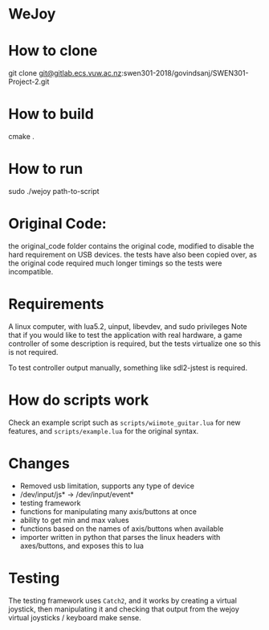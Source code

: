 # WeJoy

# How to clone
git clone git@gitlab.ecs.vuw.ac.nz:swen301-2018/govindsanj/SWEN301-Project-2.git

# How to build
cmake .

# How to run
sudo ./wejoy path-to-script

# Original Code:
the original_code folder contains the original code, modified to disable the hard requirement on
USB devices. the tests have also been copied over, as the original code required much longer timings
so the tests were incompatible.

# Requirements
A linux computer, with lua5.2, uinput, libevdev, and sudo privileges
Note that if you would like to test the application with real hardware, 
a game controller of some description is required, but the tests virtualize
one so this is not required.

To test controller output manually, something like sdl2-jstest is required.

# How do scripts work
Check an example script such as `scripts/wiimote_guitar.lua` for new features, 
and `scripts/example.lua` for the original syntax.

# Changes
- Removed usb limitation, supports any type of device
- /dev/input/js* -> /dev/input/event*
- testing framework
- functions for manipulating many axis/buttons at once
- ability to get min and max values
- functions based on the names of axis/buttons when available
- importer written in python that parses the linux headers with axes/buttons, and exposes this to lua

# Testing
The testing framework uses `Catch2`, and it works by creating a virtual joystick, then manipulating 
it and checking that output from the wejoy virtual joysticks / keyboard make sense.